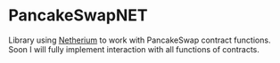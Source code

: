 # PancakeSwapNET
Library using [Netherium](https://github.com/Nethereum) to work with PancakeSwap contract functions.
Soon I will fully implement interaction with all functions of contracts.